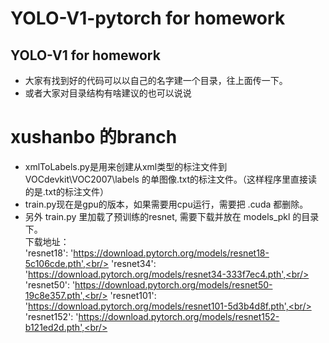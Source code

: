 # YOLO-V1-pytorch for homework
## YOLO-V1 for homework
* 大家有找到好的代码可以以自己的名字建一个目录，往上面传一下。
* 或者大家对目录结构有啥建议的也可以说说

# xushanbo 的branch
* xmlToLabels.py是用来创建从xml类型的标注文件到 VOCdevkit\VOC2007\labels 的单图像.txt的标注文件。（这样程序里直接读的是.txt的标注文件）
* train.py现在是gpu的版本，如果需要用cpu运行，需要把 .cuda 都删除。
* 另外 train.py 里加载了预训练的resnet, 需要下载并放在 models_pkl 的目录下。<br/>
下载地址：<br/>
 'resnet18': 'https://download.pytorch.org/models/resnet18-5c106cde.pth',<br/>
 'resnet34': 'https://download.pytorch.org/models/resnet34-333f7ec4.pth',<br/>
 'resnet50': 'https://download.pytorch.org/models/resnet50-19c8e357.pth',<br/>
 'resnet101': 'https://download.pytorch.org/models/resnet101-5d3b4d8f.pth',<br/>
 'resnet152': 'https://download.pytorch.org/models/resnet152-b121ed2d.pth',<br/>

